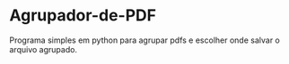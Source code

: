# Agrupador-de-PDF
Programa simples em python para agrupar pdfs e escolher onde salvar o arquivo agrupado.
